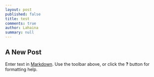 ```yaml
---
layout: post
published: false
title: test
comments: true
author: Lahaina
summary: null
---
```


## A New Post

Enter text in [Markdown](http://daringfireball.net/projects/markdown/). Use the toolbar above, or click the **?** button for formatting help.
